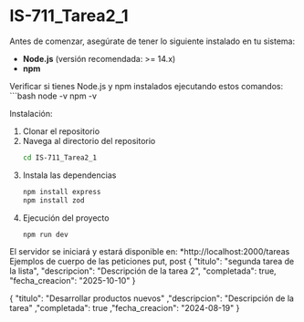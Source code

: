 # IS-711_Tarea2_1
Antes de comenzar, asegúrate de tener lo siguiente instalado en tu sistema:

- **Node.js** (versión recomendada: >= 14.x)
- **npm** 

 Verificar si tienes Node.js y npm instalados ejecutando estos comandos:
    ```bash
    node -v
    npm -v

Instalación:
1. Clonar el repositorio
2. Navega al directorio del repositorio
    ```bash
    cd IS-711_Tarea2_1
3. Instala las dependencias
    ```bash
    npm install express
    npm install zod
4. Ejecución del proyecto
    ```bash
    npm run dev


El servidor se iniciará y estará disponible en:
    *http://localhost:2000/tareas
Ejemplos de cuerpo de las peticiones put, post
{
    "titulo": "segunda tarea de la lista",
    "descripcion": "Descripción de la tarea 2",
    "completada": true,
    "fecha_creacion": "2025-10-10"
}

{
    "titulo": "Desarrollar productos nuevos"
    ,"descripcion": "Descripción de la tarea"
    ,"completada": true
    ,"fecha_creacion": "2024-08-19"
}